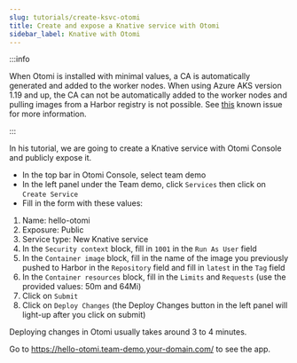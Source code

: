 ```yaml
---
slug: tutorials/create-ksvc-otomi
title: Create and expose a Knative service with Otomi
sidebar_label: Knative with Otomi
---
```


:::info

When Otomi is installed with minimal values, a CA is automatically generated and added to the worker nodes. When using Azure AKS version 1.19 and up, the CA can not be automatically added to the worker nodes and pulling images from a Harbor registry is not possible. See [this](/docs/sre/known-issues/custom-ca) known issue for more information.

:::

In his tutorial, we are going to create a Knative service with Otomi Console and publicly expose it.

- In the top bar in Otomi Console, select team demo
- In the left panel under the Team demo, click `Services` then click on `Create Service`
- Fill in the form with these values:

1. Name: hello-otomi
2. Exposure: Public
3. Service type: New Knative service
4. In the `Security context` block, fill in `1001` in the `Run As User` field
5. In the `Container image` block, fill in the name of the image you previously pushed to Harbor in the `Repository` field and fill in `latest` in the `Tag` field
6. In the `Container resources` block, fill in the `Limits` and `Requests` (use the provided values: 50m and 64Mi)
7. Click on `Submit`
8. Click on `Deploy Changes` (the Deploy Changes button in the left panel will light-up after you click on submit)

Deploying changes in Otomi usually takes around 3 to 4 minutes.

Go to https://hello-otomi.team-demo.your-domain.com/ to see the app.
